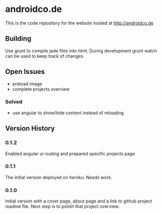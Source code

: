 # androidco.de

This is the code repository for the website hosted at http://androidco.de

## Building

Use grunt to compile jade files into html. During development grunt watch can be used to keep track of changes.

## Open Issues

* preload image
* complete projects overview

### Solved

* use angular to show/hide content instead of reloading

## Version History

### 0.1.2

Enabled angular ui routing and prepared specific projects page

### 0.1.1

The initial version deployed on heroku. Needs work. 

### 0.1.0

Initial version with a cover page, about page and a link to github project readme file. Next step is to polish that project overview. 

